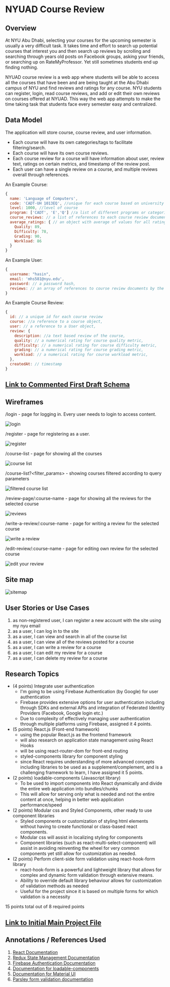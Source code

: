 # NYUAD Course Review

## Overview

At NYU Abu Dhabi, selecting your courses for the upcoming semester is usually a very difficult task. It takes time and effort to search up potential courses that interest you and then search up reviews by scrolling and searching through years old posts on Facebook groups, asking your friends, or searching up on RateMyProfessor. Yet still sometimes students end up finding nothing.

NYUAD course review is a web app where students will be able to access all the courses that have been and are being taught at the Abu Dhabi campus of NYU and find reviews and ratings for any course. NYU students can register, login, read course reviews, and add or edit their own reviews on courses offered at NYUAD. This way the web app attempts to make the time taking task that students face every semester easy and centralized. 


## Data Model

The application will store course, course review, and user information.

* Each course will have its own categories/tags to facilitate filtering/search.
* Each course will have its own course reviews.
* Each course review for a course will have information about user, review text, ratings on certain metrics, and timestamp of the review post.
* Each user can have a single review on a course, and multiple reviews overall through references.

An Example Course:

```javascript
{
  name: 'Language of Computers',
  code: 'CADT-UH 1013EQ', //unique for each course based on university assigned codes
  level: 1000, //level of course
  program: ['CADT', 'E','Q'] //a list of different programs or categories the course falls under
  course_reviews: // a list of references to each course review document for the course
  average_ratings: { // an object with average of values for all rating metrics for the course
    Quality: 89,
    Difficulty: 78,
    Grading: 90,
    Workload: 86
  }
}
```

An Example User:

```javascript
{
  username: "hasin",
  email: 'mhs581@nyu.edu',
  password: // a password hash,
  reviews: // an array of references to course review documents by the user
}
```

An Example Course Review:

```javascript
{
  id: // a unique id for each course review
  course: //a reference to a course object,
  user: // a reference to a User object,
  review: {
    description: //a text based review of the course,
    quality: // a numerical rating for course quality metric,
    difficulty: // a numerical rating for course difficulty metric,
    grading: // a numerical rating for course grading metric,
    workload: // a numerical rating for course workload metric,
  },
  createdAt: // timestamp
}
```


## [Link to Commented First Draft Schema](db.js)

## Wireframes

/login - page for logging in. Every user needs to login to access content.

![login](documentation/login_modal.png)

/register - page for registering as a user.

![register](documentation/register_modal.png)

/course-list - page for showing all the courses

![course list](documentation/course-list.png)

/course-list?<filter_params> - showing courses filtered according to query parameters

![filtered course list](documentation/course-filter.png)

/review-page/:course-name - page for showing all the reviews for the selected course

![reviews](documentation/review-page.png)

/write-a-review/:course-name - page for writing a review for the selected course

![write a review](documentation/write-a-review.png)

/edit-review/:course-name - page for editing own review for the selected course

![edit your review](documentation/edit_modal.png)

## Site map

![sitemap](documentation/sitemap/coursereview_sitemap.png)

## User Stories or Use Cases

1. as non-registered user, I can register a new account with the site using my nyu email
2. as a user, I can log in to the site
3. as a user, I can view and search in all of the course list
4. as a user, I can view all of the reviews posted for a course
5. as a user, I can write a review for a course
6. as a user, I can edit my review for a course
7. as a user, I can delete my review for a course

## Research Topics

* (4 points) Integrate user authentication
    * I'm going to be using Firebase Authentication (by Google) for user authentication
    * Firebase provides extensive options for user authentication including through SDKs and external APIs and integration of Federated Identity Providers (Facebook, Google login etc.)
    * Due to complexity of effectively managing user authentication through multiple platforms using Firebase, assigned it 4 points.
* (5 points) React.js (Front-end framework)
    * using the popular React.js as the frontend framework
    * will also research on application state management using React Hooks
    * will be using react-router-dom for front-end routing
    * styled-components library for component styling
    * since React requires understanding of more advanced concepts including libraries to be used as a supplement/complement, and is a challenging framework to learn, I have assigned it 5 points.
* (2 points) loadable-components (Javascript library)
    * To be used to import components into React dynamically and divide the entire web application into bundles/chunks
    * This will allow for serving only what is needed and not the entire content at once, helping in better web application performance/speed
* (2 points) Modular css and Styled Components, other ready to use component libraries
    * Styled components or customization of styling html elements without having to create functional or class-based react components.
    * Modular css will assist in localizing styling for components
    * Component libraries (such as react-multi-select-component) will assist in avoiding reinventing the wheel for very common components yet still allow for customization as needed.
* (2 points) Perform client-side form validation using react-hook-form library
    * react-hook-form is a powerful and lightweight library that allows for complex and dynamic form validation through extensive means.
    * Ability to override default library behaviour allows for customization of validation methods as needed
    * Useful for the project since it is based on multiple forms for which validation is a necessity

15 points total out of 8 required points 


## [Link to Initial Main Project File](server/app.js) 

## Annotations / References Used

1. [React Documentation](https://reactjs.org/docs/getting-started.html)
2. [Redux State Management Documentation](https://react-redux.js.org/tutorials/quick-start)
3. [Firebase Authentication Documentation](https://firebase.google.com/docs/auth)
4. [Documentation for loadable-components](https://loadable-components.com/docs/)
5. [Documentation for Material UI](https://mui.com/getting-started/usage/)
6. [Parsley form validation documentation](https://parsleyjs.org/doc/index.html)

